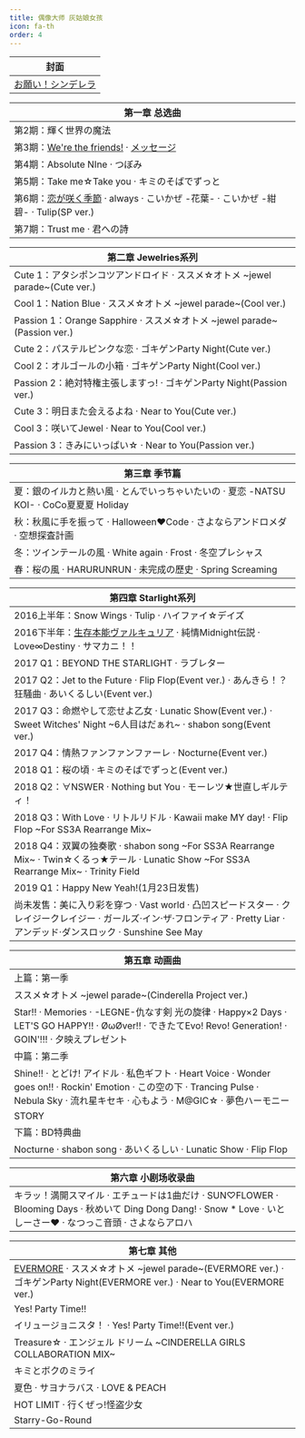 ```yaml
---
title: 偶像大师 灰姑娘女孩
icon: fa-th
order: 4
---
```


|封面|
|-|
|<a href="2017/10/04/お願い-シンデレラ.html">お願い！シンデレラ</a>|

|第一章 总选曲|
|-|
|第2期：輝く世界の魔法|
|第3期：<a href="2017/10/02/We're-the-friends!.html">We're the friends!</a> · <a href="2017/10/01/メッセージ.html">メッセージ</a>|
|第4期：Absolute NIne · つぼみ|
|第5期：Take me☆Take you · キミのそばでずっと|
|第6期：<a href="2017/09/26/恋が咲く季節.html">恋が咲く季節</a> · always · こいかぜ -花葉- · こいかぜ -紺碧- · Tulip(SP ver.)|
|第7期：Trust me · 君への詩|

|第二章 Jewelries系列|
|-|
|Cute 1：アタシポンコツアンドロイド · ススメ☆オトメ ~jewel parade~(Cute ver.)|
|Cool 1：Nation Blue · ススメ☆オトメ ~jewel parade~(Cool ver.)|
|Passion 1：Orange Sapphire · ススメ☆オトメ ~jewel parade~(Passion ver.)|
|Cute 2：パステルピンクな恋 · ゴキゲンParty Night(Cute ver.)|
|Cool 2：オルゴールの小箱 · ゴキゲンParty Night(Cool ver.)|
|Passion 2：絶対特権主張しますっ! · ゴキゲンParty Night(Passion ver.)|
|Cute 3：明日また会えるよね · Near to You(Cute ver.)|
|Cool 3：咲いてJewel · Near to You(Cool ver.)|
|Passion 3：きみにいっぱい☆ · Near to You(Passion ver.)|

|第三章 季节篇|
|-|
|夏：銀のイルカと熱い風 · とんでいっちゃいたいの · 夏恋 -NATSU KOI- · CoCo夏夏夏 Holiday|
|秋：秋風に手を振って · Halloween♥Code · さよならアンドロメダ · 空想探査計画|
|冬：ツインテールの風 · White again · Frost · 冬空プレシャス|
|春：桜の風 · HARURUNRUN · 未完成の歷史 · Spring Screaming|

|第四章 Starlight系列|
|-|
|2016上半年：Snow Wings · Tulip · ハイファイ☆デイズ|
|2016下半年：<a href="2017/08/13/生存本能ヴァルキュリア.html">生存本能ヴァルキュリア</a> · 純情Midnight伝説 · Love∞Destiny · サマカニ！！|
|2017 Q1：BEYOND THE STARLIGHT · ラブレター|
|2017 Q2：Jet to the Future · Flip Flop(Event ver.) · あんきら！？狂騒曲 · あいくるしい(Event ver.)|
|2017 Q3：命燃やして恋せよ乙女 · Lunatic Show(Event ver.) · Sweet Witches' Night ~6人目はだぁれ~ · shabon song(Event ver.)|
|2017 Q4：情熱ファンファンファーレ · Nocturne(Event ver.)|
|2018 Q1：桜の頃 · キミのそばでずっと(Event ver.)|
|2018 Q2：∀NSWER · Nothing but You · モーレツ★世直しギルティ！|
|2018 Q3：With Love · リトルリドル · Kawaii make MY day! · Flip Flop ~For SS3A Rearrange Mix~|
|2018 Q4：双翼の独奏歌 · shabon song ~For SS3A Rearrange Mix~ · Twin☆くるっ★テール · Lunatic Show ~For SS3A Rearrange Mix~ · Trinity Field|
|2019 Q1：Happy New Yeah!(1月23日发售)|
|尚未发售：美に入り彩を穿つ · Vast world · 凸凹スピードスター · クレイジークレイジー · ガールズ·イン·ザ·フロンティア · Pretty Liar · アンデッド·ダンスロック · Sunshine See May|

|第五章 动画曲|
|-|
|上篇：第一季|
|ススメ☆オトメ ~jewel parade~(Cinderella Project ver.)|
|Star!! · Memories · -LEGNE-仇なす剣 光の旋律 · Happy×2 Days · LET'S GO HAPPY!! · ØωØver!! · できたてEvo! Revo! Generation! · GOIN'!!! · 夕映えプレゼント|
|中篇：第二季|
|Shine!! · とどけ! アイドル · 私色ギフト · Heart Voice · Wonder goes on!! · Rockin' Emotion · この空の下 · Trancing Pulse · Nebula Sky · 流れ星キセキ · 心もよう · M@GIC☆ · 夢色ハーモニー|
|STORY|
|下篇：BD特典曲|
|Nocturne · shabon song · あいくるしい · Lunatic Show · Flip Flop|

|第六章 小剧场收录曲|
|-|
|キラッ！満開スマイル · エチュードは1曲だけ · SUN♡FLOWER · Blooming Days · 秋めいて Ding Dong Dang! · Snow * Love · いとしーさー♥ · なつっこ音頭 · さよならアロハ|

|第七章 其他|
|-|
|<a href="2017/06/02/EVERMORE.html">EVERMORE</a> · ススメ☆オトメ ~jewel parade~(EVERMORE ver.) · ゴキゲンParty Night(EVERMORE ver.) · Near to You(EVERMORE ver.)|
|Yes! Party Time!!|
|イリュージョニスタ！ · Yes! Party Time!!(Event ver.)|
|Treasure☆ · エンジェル ドリーム ~CINDERELLA GIRLS COLLABORATION MIX~|
|キミとボクのミライ|
|夏色 · サヨナラバス · LOVE & PEACH|
|HOT LIMIT · 行くぜっ!怪盗少女|
|Starry-Go-Round|
